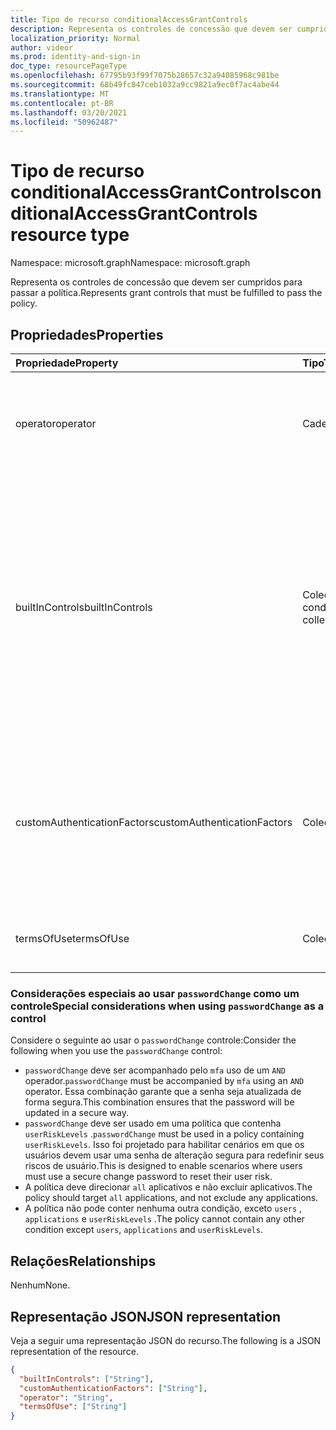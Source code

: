 ```yaml
---
title: Tipo de recurso conditionalAccessGrantControls
description: Representa os controles de concessão que devem ser cumpridos para passar a política.
localization_priority: Normal
author: videor
ms.prod: identity-and-sign-in
doc_type: resourcePageType
ms.openlocfilehash: 67795b93f99f7075b28657c32a94085968c981be
ms.sourcegitcommit: 68b49fc847ceb1032a9cc9821a9ec0f7ac4abe44
ms.translationtype: MT
ms.contentlocale: pt-BR
ms.lasthandoff: 03/20/2021
ms.locfileid: "50962487"
---
```

# <a name="conditionalaccessgrantcontrols-resource-type"></a><span data-ttu-id="106a2-103">Tipo de recurso conditionalAccessGrantControls</span><span class="sxs-lookup"><span data-stu-id="106a2-103">conditionalAccessGrantControls resource type</span></span>

<span data-ttu-id="106a2-104">Namespace: microsoft.graph</span><span class="sxs-lookup"><span data-stu-id="106a2-104">Namespace: microsoft.graph</span></span>

<span data-ttu-id="106a2-105">Representa os controles de concessão que devem ser cumpridos para passar a política.</span><span class="sxs-lookup"><span data-stu-id="106a2-105">Represents grant controls that must be fulfilled to pass the policy.</span></span>

## <a name="properties"></a><span data-ttu-id="106a2-106">Propriedades</span><span class="sxs-lookup"><span data-stu-id="106a2-106">Properties</span></span>

| <span data-ttu-id="106a2-107">Propriedade</span><span class="sxs-lookup"><span data-stu-id="106a2-107">Property</span></span> | <span data-ttu-id="106a2-108">Tipo</span><span class="sxs-lookup"><span data-stu-id="106a2-108">Type</span></span> | <span data-ttu-id="106a2-109">Descrição</span><span class="sxs-lookup"><span data-stu-id="106a2-109">Description</span></span> |
|:-------- |:---- |:----------- |
| <span data-ttu-id="106a2-110">operator</span><span class="sxs-lookup"><span data-stu-id="106a2-110">operator</span></span> | <span data-ttu-id="106a2-111">Cadeia de caracteres</span><span class="sxs-lookup"><span data-stu-id="106a2-111">String</span></span> | <span data-ttu-id="106a2-112">Define a relação dos controles de concessão.</span><span class="sxs-lookup"><span data-stu-id="106a2-112">Defines the relationship of the grant controls.</span></span> <span data-ttu-id="106a2-113">Valores possíveis: `AND` , `OR` .</span><span class="sxs-lookup"><span data-stu-id="106a2-113">Possible values: `AND`, `OR`.</span></span> |
| <span data-ttu-id="106a2-114">builtInControls</span><span class="sxs-lookup"><span data-stu-id="106a2-114">builtInControls</span></span> | <span data-ttu-id="106a2-115">Coleção conditionalAccessGrantControl</span><span class="sxs-lookup"><span data-stu-id="106a2-115">conditionalAccessGrantControl collection</span></span> | <span data-ttu-id="106a2-116">Lista de valores de controles internos exigidos pela política.</span><span class="sxs-lookup"><span data-stu-id="106a2-116">List of values of built-in controls required by the policy.</span></span> <span data-ttu-id="106a2-117">Valores possíveis: `block` , , , , , , , `mfa` `compliantDevice` `domainJoinedDevice` `approvedApplication` `compliantApplication` `passwordChange` `unknownFutureValue` .</span><span class="sxs-lookup"><span data-stu-id="106a2-117">Possible values: `block`, `mfa`, `compliantDevice`, `domainJoinedDevice`, `approvedApplication`, `compliantApplication`, `passwordChange`, `unknownFutureValue`.</span></span> |
| <span data-ttu-id="106a2-118">customAuthenticationFactors</span><span class="sxs-lookup"><span data-stu-id="106a2-118">customAuthenticationFactors</span></span> | <span data-ttu-id="106a2-119">Coleção de cadeias de caracteres</span><span class="sxs-lookup"><span data-stu-id="106a2-119">String collection</span></span> | <span data-ttu-id="106a2-120">Lista de IDs de controles personalizados exigidas pela política.</span><span class="sxs-lookup"><span data-stu-id="106a2-120">List of custom controls IDs required by the policy.</span></span> <span data-ttu-id="106a2-121">Para obter mais informações, consulte [Controles personalizados](/azure/active-directory/conditional-access/controls).</span><span class="sxs-lookup"><span data-stu-id="106a2-121">For more information, see [Custom controls](/azure/active-directory/conditional-access/controls).</span></span> |
| <span data-ttu-id="106a2-122">termsOfUse</span><span class="sxs-lookup"><span data-stu-id="106a2-122">termsOfUse</span></span> | <span data-ttu-id="106a2-123">Coleção de cadeias de caracteres</span><span class="sxs-lookup"><span data-stu-id="106a2-123">String collection</span></span> | <span data-ttu-id="106a2-124">Lista de [termos de](/graph/api/resources/agreement) IDs de uso exigidos pela política.</span><span class="sxs-lookup"><span data-stu-id="106a2-124">List of [terms of use](/graph/api/resources/agreement) IDs required by the policy.</span></span> |

### <a name="special-considerations-when-using-passwordchange-as-a-control"></a><span data-ttu-id="106a2-125">Considerações especiais ao usar `passwordChange` como um controle</span><span class="sxs-lookup"><span data-stu-id="106a2-125">Special considerations when using `passwordChange` as a control</span></span>

<span data-ttu-id="106a2-126">Considere o seguinte ao usar o `passwordChange` controle:</span><span class="sxs-lookup"><span data-stu-id="106a2-126">Consider the following when you use the `passwordChange` control:</span></span> 

- <span data-ttu-id="106a2-127">`passwordChange` deve ser acompanhado pelo `mfa` uso de um `AND` operador.</span><span class="sxs-lookup"><span data-stu-id="106a2-127">`passwordChange` must be accompanied by `mfa` using an `AND` operator.</span></span> <span data-ttu-id="106a2-128">Essa combinação garante que a senha seja atualizada de forma segura.</span><span class="sxs-lookup"><span data-stu-id="106a2-128">This combination ensures that the password will be updated in a secure way.</span></span>
- <span data-ttu-id="106a2-129">`passwordChange` deve ser usado em uma política que contenha `userRiskLevels` .</span><span class="sxs-lookup"><span data-stu-id="106a2-129">`passwordChange` must be used in a policy containing `userRiskLevels`.</span></span> <span data-ttu-id="106a2-130">Isso foi projetado para habilitar cenários em que os usuários devem usar uma senha de alteração segura para redefinir seus riscos de usuário.</span><span class="sxs-lookup"><span data-stu-id="106a2-130">This is designed to enable scenarios where users must use a secure change password to reset their user risk.</span></span>
- <span data-ttu-id="106a2-131">A política deve direcionar `all` aplicativos e não excluir aplicativos.</span><span class="sxs-lookup"><span data-stu-id="106a2-131">The policy should target `all` applications, and not exclude any applications.</span></span>
- <span data-ttu-id="106a2-132">A política não pode conter nenhuma outra condição, exceto `users` , `applications` e `userRiskLevels` .</span><span class="sxs-lookup"><span data-stu-id="106a2-132">The policy cannot contain any other condition except `users`, `applications` and `userRiskLevels`.</span></span>

## <a name="relationships"></a><span data-ttu-id="106a2-133">Relações</span><span class="sxs-lookup"><span data-stu-id="106a2-133">Relationships</span></span>

<span data-ttu-id="106a2-134">Nenhum</span><span class="sxs-lookup"><span data-stu-id="106a2-134">None.</span></span>

## <a name="json-representation"></a><span data-ttu-id="106a2-135">Representação JSON</span><span class="sxs-lookup"><span data-stu-id="106a2-135">JSON representation</span></span>

<span data-ttu-id="106a2-136">Veja a seguir uma representação JSON do recurso.</span><span class="sxs-lookup"><span data-stu-id="106a2-136">The following is a JSON representation of the resource.</span></span>

<!-- {
  "blockType": "resource",
  "optionalProperties": [
    "operator",
    "builtInControls",
    "customAuthenticationFactors",
    "termsOfUse"
  ],
  "@odata.type": "microsoft.graph.conditionalAccessGrantControls",
  "baseType": null
}-->

```json
{
  "builtInControls": ["String"],
  "customAuthenticationFactors": ["String"],
  "operator": "String",
  "termsOfUse": ["String"]
}
```

<!-- uuid: 16cd6b66-4b1a-43a1-adaf-3a886856ed98
2019-02-04 14:57:30 UTC -->
<!-- {
  "type": "#page.annotation",
  "description": "conditionalAccessGrantControls resource",
  "keywords": "",
  "section": "documentation",
  "tocPath": ""
}-->

